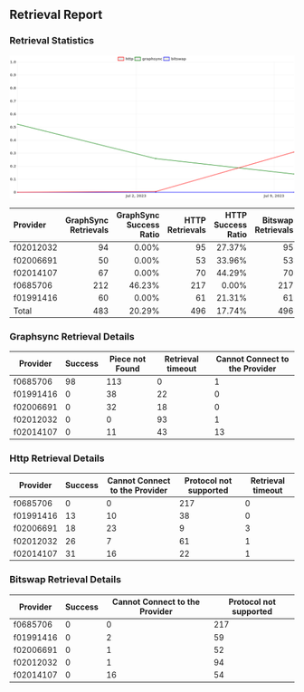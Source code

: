 ## Retrieval Report
### Retrieval Statistics
<img src="https://raw.githubusercontent.com/data-preservation-programs/filplus-checker-assets/main/filecoin-project/filecoin-plus-large-datasets/issues/1714/1689380451028.png"/>

| Provider  | GraphSync Retrievals | GraphSync Success Ratio | HTTP Retrievals | HTTP Success Ratio | Bitswap Retrievals | Bitswap Success Ratio |
| :-------- | -------------------: | ----------------------: | --------------: | -----------------: | -----------------: | --------------------: |
| f02012032 |                   94 |                   0.00% |              95 |             27.37% |                 95 |                 0.00% |
| f02006691 |                   50 |                   0.00% |              53 |             33.96% |                 53 |                 0.00% |
| f02014107 |                   67 |                   0.00% |              70 |             44.29% |                 70 |                 0.00% |
| f0685706  |                  212 |                  46.23% |             217 |              0.00% |                217 |                 0.00% |
| f01991416 |                   60 |                   0.00% |              61 |             21.31% |                 61 |                 0.00% |
| Total     |                  483 |                  20.29% |             496 |             17.74% |                496 |                 0.00% |

### Graphsync Retrieval Details
| Provider  | Success | Piece not Found | Retrieval timeout | Cannot Connect to the Provider |
| --------- | ------- | --------------- | ----------------- | ------------------------------ |
| f0685706  | 98      | 113             | 0                 | 1                              |
| f01991416 | 0       | 38              | 22                | 0                              |
| f02006691 | 0       | 32              | 18                | 0                              |
| f02012032 | 0       | 0               | 93                | 1                              |
| f02014107 | 0       | 11              | 43                | 13                             |

### Http Retrieval Details
| Provider  | Success | Cannot Connect to the Provider | Protocol not supported | Retrieval timeout |
| --------- | ------- | ------------------------------ | ---------------------- | ----------------- |
| f0685706  | 0       | 0                              | 217                    | 0                 |
| f01991416 | 13      | 10                             | 38                     | 0                 |
| f02006691 | 18      | 23                             | 9                      | 3                 |
| f02012032 | 26      | 7                              | 61                     | 1                 |
| f02014107 | 31      | 16                             | 22                     | 1                 |

### Bitswap Retrieval Details
| Provider  | Success | Cannot Connect to the Provider | Protocol not supported |
| --------- | ------- | ------------------------------ | ---------------------- |
| f0685706  | 0       | 0                              | 217                    |
| f01991416 | 0       | 2                              | 59                     |
| f02006691 | 0       | 1                              | 52                     |
| f02012032 | 0       | 1                              | 94                     |
| f02014107 | 0       | 16                             | 54                     |

